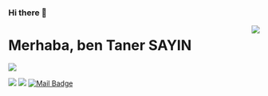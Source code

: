 ### Hi there 👋

<!--
**tanersyn/tanersyn** is a ✨ _special_ ✨ repository because its `README.md` (this file) appears on your GitHub profile.

Here are some ideas to get you started:

- 🔭 I’m currently working on ...
- 🌱 I’m currently learning ...
- 👯 I’m looking to collaborate on ...
- 🤔 I’m looking for help with ...
- 💬 Ask me about ...
- 📫 How to reach me: ...
- 😄 Pronouns: ...
- ⚡ Fun fact: ...
-->

<img align='right' src="https://github-readme-stats.vercel.app/api?username=tanersyn&show_icons=true">

# Merhaba, ben Taner SAYIN 

[![](https://img.shields.io/github/followers/tanersyn?style=social)](https://www.github.com/tanersyn)



[![](https://img.shields.io/badge/linkedin-%230077B5.svg?&style=for-the-badge&logo=linkedin&logoColor=white)](https://www.linkedin.com/in/taner-sayın-a30055187/)
[![](https://img.shields.io/badge/medium-%2312100E.svg?&style=for-the-badge&logo=medium&logoColor=white)](https://medium.com/@tanersayinnn)
[![Mail Badge](https://img.shields.io/badge/tanersayinnn@gmail.com-c14438?style=for-the-badge&logo=Gmail&logoColor=white&link=mailto:tanersayinnn@gmail.com)](mailto:tanersayinnn@gmail.com)
